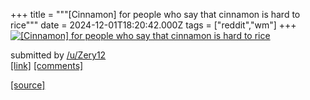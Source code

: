 +++
title = """[Cinnamon] for people who say that cinnamon is hard to rice"""
date = 2024-12-01T18:20:42.000Z
tags = ["reddit","wm"]
+++
[![[Cinnamon] for people who say that cinnamon is hard to rice](https://preview.redd.it/4ufccbi84a4e1.png?width=640&crop=smart&auto=webp&s=2284d4e51e791ed3084ecbc580eca4707e7a2fba "[Cinnamon] for people who say that cinnamon is hard to rice")](https://www.reddit.com/r/unixporn/comments/1h49mzh/cinnamon_for_people_who_say_that_cinnamon_is_hard/)

submitted by [/u/Zery12](https://www.reddit.com/user/Zery12)  
[\[link\]](https://i.redd.it/4ufccbi84a4e1.png) [\[comments\]](https://www.reddit.com/r/unixporn/comments/1h49mzh/cinnamon_for_people_who_say_that_cinnamon_is_hard/)

[[source]](https://www.reddit.com/r/unixporn/comments/1h49mzh/cinnamon_for_people_who_say_that_cinnamon_is_hard/)
